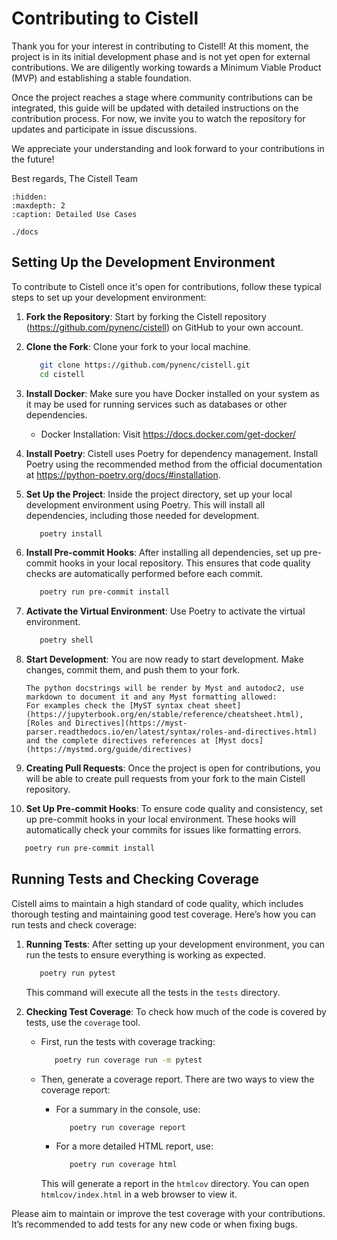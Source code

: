 # Contributing to Cistell

Thank you for your interest in contributing to Cistell! At this moment, the project is in its initial development phase and is not yet open for external contributions. We are diligently working towards a Minimum Viable Product (MVP) and establishing a stable foundation.

Once the project reaches a stage where community contributions can be integrated, this guide will be updated with detailed instructions on the contribution process. For now, we invite you to watch the repository for updates and participate in issue discussions.

We appreciate your understanding and look forward to your contributions in the future!

Best regards,
The Cistell Team

```{toctree}
:hidden:
:maxdepth: 2
:caption: Detailed Use Cases

./docs
```

## Setting Up the Development Environment

To contribute to Cistell once it's open for contributions, follow these typical steps to set up your development environment:

1. **Fork the Repository**: Start by forking the Cistell repository (<https://github.com/pynenc/cistell>) on GitHub to your own account.

2. **Clone the Fork**: Clone your fork to your local machine.

   ```bash
      git clone https://github.com/pynenc/cistell.git
      cd cistell
   ```

3. **Install Docker**: Make sure you have Docker installed on your system as it may be used for running services such as databases or other dependencies.

   - Docker Installation: Visit <https://docs.docker.com/get-docker/>

4. **Install Poetry**: Cistell uses Poetry for dependency management. Install Poetry using the recommended method from the official documentation at <https://python-poetry.org/docs/#installation>.

5. **Set Up the Project**: Inside the project directory, set up your local development environment using Poetry. This will install all dependencies, including those needed for development.

   ```bash
      poetry install
   ```

6. **Install Pre-commit Hooks**: After installing all dependencies, set up pre-commit hooks in your local repository. This ensures that code quality checks are automatically performed before each commit.

   ```bash
      poetry run pre-commit install
   ```

7. **Activate the Virtual Environment**: Use Poetry to activate the virtual environment.

   ```bash
      poetry shell
   ```

8. **Start Development**: You are now ready to start development. Make changes, commit them, and push them to your fork.

   ```{attention}
   The python docstrings will be render by Myst and autodoc2, use markdown to document it and any Myst formatting allowed:
   For examples check the [MyST syntax cheat sheet](https://jupyterbook.org/en/stable/reference/cheatsheet.html),
   [Roles and Directives](https://myst-parser.readthedocs.io/en/latest/syntax/roles-and-directives.html)
   and the complete directives references at [Myst docs](https://mystmd.org/guide/directives)
   ```

9. **Creating Pull Requests**: Once the project is open for contributions, you will be able to create pull requests from your fork to the main Cistell repository.

10. **Set Up Pre-commit Hooks**: To ensure code quality and consistency, set up pre-commit hooks in your local environment. These hooks will automatically check your commits for issues like formatting errors.

```bash
   poetry run pre-commit install
```

## Running Tests and Checking Coverage

Cistell aims to maintain a high standard of code quality, which includes thorough testing and maintaining good test coverage. Here’s how you can run tests and check coverage:

1. **Running Tests**: After setting up your development environment, you can run the tests to ensure everything is working as expected.

   ```bash
      poetry run pytest
   ```

   This command will execute all the tests in the `tests` directory.

2. **Checking Test Coverage**: To check how much of the code is covered by tests, use the `coverage` tool.

   - First, run the tests with coverage tracking:

     ```bash
        poetry run coverage run -m pytest
     ```

   - Then, generate a coverage report. There are two ways to view the coverage report:

     - For a summary in the console, use:

       ```bash
          poetry run coverage report
       ```

     - For a more detailed HTML report, use:

       ```bash
          poetry run coverage html
       ```

     This will generate a report in the `htmlcov` directory. You can open `htmlcov/index.html` in a web browser to view it.

Please aim to maintain or improve the test coverage with your contributions. It’s recommended to add tests for any new code or when fixing bugs.
